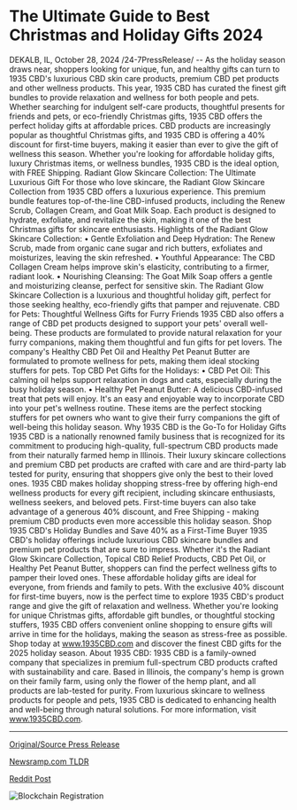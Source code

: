 # The Ultimate Guide to Best Christmas and Holiday Gifts 2024

DEKALB, IL, October 28, 2024 /24-7PressRelease/ -- As the holiday season draws near, shoppers looking for unique, fun, and healthy gifts can turn to 1935 CBD's luxurious CBD skin care products, premium CBD pet products and other wellness products.   This year, 1935 CBD has curated the finest gift bundles to provide relaxation and wellness for both people and pets. Whether searching for indulgent self-care products, thoughtful presents for friends and pets, or eco-friendly Christmas gifts, 1935 CBD offers the perfect holiday gifts at affordable prices.  CBD products are increasingly popular as thoughtful Christmas gifts, and 1935 CBD is offering a 40% discount for first-time buyers, making it easier than ever to give the gift of wellness this season. Whether you're looking for affordable holiday gifts, luxury Christmas items, or wellness bundles, 1935 CBD is the ideal option, with FREE Shipping.  Radiant Glow Skincare Collection: The Ultimate Luxurious Gift  For those who love skincare, the Radiant Glow Skincare Collection from 1935 CBD offers a luxurious experience. This premium bundle features top-of-the-line CBD-infused products, including the Renew Scrub, Collagen Cream, and Goat Milk Soap. Each product is designed to hydrate, exfoliate, and revitalize the skin, making it one of the best Christmas gifts for skincare enthusiasts.  Highlights of the Radiant Glow Skincare Collection: •	Gentle Exfoliation and Deep Hydration: The Renew Scrub, made from organic cane sugar and rich butters, exfoliates and moisturizes, leaving the skin refreshed. •	Youthful Appearance: The CBD Collagen Cream helps improve skin's elasticity, contributing to a firmer, radiant look. •	Nourishing Cleansing: The Goat Milk Soap offers a gentle and moisturizing cleanse, perfect for sensitive skin.  The Radiant Glow Skincare Collection is a luxurious and thoughtful holiday gift, perfect for those seeking healthy, eco-friendly gifts that pamper and rejuvenate.  CBD for Pets: Thoughtful Wellness Gifts for Furry Friends  1935 CBD also offers a range of CBD pet products designed to support your pets' overall well-being. These products are formulated to provide natural relaxation for your furry companions, making them thoughtful and fun gifts for pet lovers. The company's Healthy CBD Pet Oil and Healthy Pet Peanut Butter are formulated to promote wellness for pets, making them ideal stocking stuffers for pets.  Top CBD Pet Gifts for the Holidays: •	CBD Pet Oil: This calming oil helps support relaxation in dogs and cats, especially during the busy holiday season.  •	Healthy Pet Peanut Butter: A delicious CBD-infused treat that pets will enjoy. It's an easy and enjoyable way to incorporate CBD into your pet's wellness routine.  These items are the perfect stocking stuffers for pet owners who want to give their furry companions the gift of well-being this holiday season.  Why 1935 CBD is the Go-To for Holiday Gifts  1935 CBD is a nationally renowned family business that is recognized for its commitment to producing high-quality, full-spectrum CBD products made from their naturally farmed hemp in Illinois. Their luxury skincare collections and premium CBD pet products are crafted with care and are third-party lab tested for purity, ensuring that shoppers give only the best to their loved ones.  1935 CBD makes holiday shopping stress-free by offering high-end wellness products for every gift recipient, including skincare enthusiasts, wellness seekers, and beloved pets. First-time buyers can also take advantage of a generous 40% discount, and Free Shipping - making premium CBD products even more accessible this holiday season.  Shop 1935 CBD's Holiday Bundles and Save 40% as a First-Time Buyer  1935 CBD's holiday offerings include luxurious CBD skincare bundles and premium pet products that are sure to impress. Whether it's the Radiant Glow Skincare Collection, Topical CBD Relief Products, CBD Pet Oil, or Healthy Pet Peanut Butter, shoppers can find the perfect wellness gifts to pamper their loved ones. These affordable holiday gifts are ideal for everyone, from friends and family to pets.  With the exclusive 40% discount for first-time buyers, now is the perfect time to explore 1935 CBD's product range and give the gift of relaxation and wellness. Whether you're looking for unique Christmas gifts, affordable gift bundles, or thoughtful stocking stuffers, 1935 CBD offers convenient online shopping to ensure gifts will arrive in time for the holidays, making the season as stress-free as possible.  Shop today at www.1935CBD.com and discover the finest CBD gifts for the 2025 holiday season.  About 1935 CBD: 1935 CBD is a family-owned company that specializes in premium full-spectrum CBD products crafted with sustainability and care. Based in Illinois, the company's hemp is grown on their family farm, using only the flower of the hemp plant, and all products are lab-tested for purity. From luxurious skincare to wellness products for people and pets, 1935 CBD is dedicated to enhancing health and well-being through natural solutions. For more information, visit www.1935CBD.com. 

---

[Original/Source Press Release](https://www.24-7pressrelease.com/press_release/515565/the-ultimate-guide-to-best-christmas-and-holiday-gifts-2024)
                    

[Newsramp.com TLDR](https://newsramp.com/curated-news/1935-cbd-offers-40-discount-on-luxurious-cbd-skincare-and-pet-products/8b7c6f916377317785edc924d0616b8f) 

 



[Reddit Post](https://www.reddit.com/r/newsramp/comments/1ge2wlg/1935_cbd_offers_40_discount_on_luxurious_cbd/) 



![Blockchain Registration](https://cdn.newsramp.app/24-7PressRelease/qrcode/2410/28/rubyh2rH.webp)